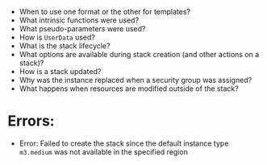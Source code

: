 - When to use one format or the other for templates?
- What intrinsic functions were used?
- What pseudo-parameters were used?
- How is `UserData` used?
- What is the stack lifecycle?
- What options are available during stack creation (and other actions on a stack)?
- How is a stack updated?
- Why was the instance replaced when a security group was assigned?
- What happens when resources are modified outside of the stack?

Errors:
====

- Error: Failed to create the stack since the default instance type `m3.medium` was not available in the specified region